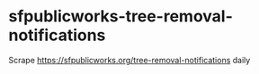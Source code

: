 # sfpublicworks-tree-removal-notifications

Scrape https://sfpublicworks.org/tree-removal-notifications daily
